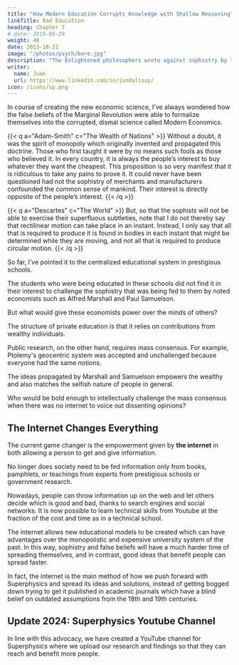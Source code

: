```yaml
---
title: "How Modern Education Corrupts Knowledge with Shallow Reasoning"
linkTitle: Bad Education
heading: Chapter 7
# date: 2019-06-29
weight: 48
date: 2013-10-21
image: "/photos/psych/bore.jpg"
description: "The Enlightened philosophers wrote against sophistry by the merchants and by fake scientists"
writer:
  name: Juan
  url: https://www.linkedin.com/in/jundalisay/
icon: /icons/sp.png
---
```



In course of creating the new economic science, I’ve always wondered how the false beliefs of the Marginal Revolution were able to formalize themselves into the corrupted, dismal science called Modern Economics.


{{< q a="Adam-Smith" c="The Wealth of Nations" >}}
Without a doubt, it was the spirit of monopoly which originally invented and propagated this doctrine. Those who first taught it were by no means such fools as those who believed it. In every country, it is always the people’s interest to buy whatever they want the cheapest. This proposition is so very manifest that it is ridiculous to take any pains to prove it. It could never have been questioned had not the sophistry of merchants and manufacturers confounded the common sense of mankind. Their interest is directly opposite of the people’s interest.
{{< /q >}}


{{< q a="Descartes" c="The World" >}}
But, so that the sophists will not be able to exercise their superfluous subtleties, note that I do not thereby say that rectilinear motion can take place in an instant. Instead, I only say that all that is required to produce it is found in bodies in each instant that might be determined while they are moving, and not all that is required to produce circular motion.
{{< /q >}}


So far, I’ve pointed it to the centralized educational system in prestigious schools. 

The students who were being educated in these schools did not find it in their interest to challenge the sophistry that was being fed to them by noted economists such as Alfred Marshall and Paul Samuelson. 

But what would give these economists power over the minds of others? 


The structure of private education is that it relies on contributions from wealthy individuals.

Public research, on the other hand, requires mass consensus. For example, Ptolemy's geocentric system was accepted and unchallenged because everyone had the same notions.  

The ideas propagated by Marshall and Samuelson empowers the wealthy and also matches the selfish nature of people in general. 

 <!-- through their sophistry and so the wealthy return the favour by giving them high regard. -->

Who would be bold enough to intellectually challenge the mass consensus when there was no internet to voice out dissenting opinions? 

<!-- prestige of Cambridge and Princeton in a time when there was  and publishing required a lot of time and money? -->


## The Internet Changes Everything

The current game changer is the empowerment given by **the internet** in both allowing a person to get and give information. 

No longer does society need to be fed information only from books, pamphlets, or teachings from experts from prestigious schools or government research.

Nowadays, people can throw information up on the web and let others decide which is good and bad, thanks to search engines and social networks. It is now possible to learn technical skills from Youtube at the fraction of the cost and time as in a technical school. 

The internet allows new educational models to be created which can have advantages over the monopolistic and expensive university system of the past. In this way, sophistry and false beliefs will have a much harder time of spreading themselves, and in contrast, good ideas that benefit people can spread faster.

In fact, the internet is the main method of how we push forward with Superphysics and spread its ideas and solutions, instead of getting bogged down trying to get it published in academic journals which have a blind belief on outdated assumptions from the 18th and 19th centuries. 


## Update 2024: Superphysics Youtube Channel

In line with this advocacy, we have created a YouTube channel for Superphysics where we upload our research and findings so that they can reach and benefit more people. 

